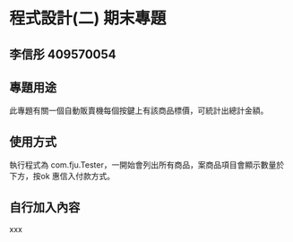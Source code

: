# 程式設計(二) 期末專題
## 李信彤 409570054

## 專題用途
此專題有關一個自動販賣機每個按鍵上有該商品標價，可統計出總計金額。

## 使用方式
執行程式為 com.fju.Tester，一開始會列出所有商品，案商品項目會顯示數量於下方，按ok 惠信入付款方式。

## 自行加入內容
xxx